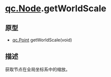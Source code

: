 # [qc.Node](CNode.md).getWorldScale

## 原型
* [qc.Point](../geom/Point.md) getWorldScale(void)

## 描述
获取节点在全局坐标系中的缩放。
